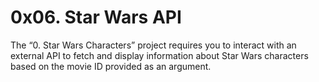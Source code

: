 # 0x06. Star Wars API
The “0. Star Wars Characters” project requires you to interact with an external API to fetch and display information about Star Wars characters based on the movie ID provided as an argument.